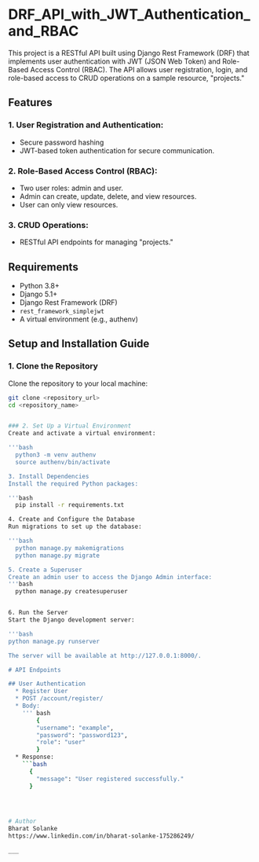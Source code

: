 # DRF_API_with_JWT_Authentication_and_RBAC
This project is a RESTful API built using Django Rest Framework (DRF) that implements user authentication with JWT (JSON Web Token) and Role-Based Access Control (RBAC). The API allows user registration, login, and role-based access to CRUD operations on a sample resource, "projects."

## Features

### 1. User Registration and Authentication:
  * Secure password hashing
  * JWT-based token authentication for secure communication.

### 2. Role-Based Access Control (RBAC):
  * Two user roles: admin and user.
  * Admin can create, update, delete, and view resources.
  * User can only view resources.

### 3. CRUD Operations:
  * RESTful API endpoints for managing "projects."

## Requirements
  * Python 3.8+
  * Django 5.1+
  * Django Rest Framework (DRF)
  * `rest_framework_simplejwt`
  * A virtual environment (e.g., authenv)

## Setup and Installation Guide

### 1. Clone the Repository
Clone the repository to your local machine:

``` bash
git clone <repository_url>
cd <repository_name>


### 2. Set Up a Virtual Environment
Create and activate a virtual environment:

'''bash
  python3 -m venv authenv
  source authenv/bin/activate

3. Install Dependencies
Install the required Python packages:

'''bash
  pip install -r requirements.txt

4. Create and Configure the Database
Run migrations to set up the database:

'''bash
  python manage.py makemigrations
  python manage.py migrate

5. Create a Superuser
Create an admin user to access the Django Admin interface:
'''bash
  python manage.py createsuperuser


6. Run the Server
Start the Django development server:

'''bash
python manage.py runserver

The server will be available at http://127.0.0.1:8000/.

# API Endpoints

## User Authentication
  * Register User
  * POST /account/register/
  * Body:
    ''' bash
        {
        "username": "example",
        "password": "password123",
        "role": "user"
        }
  * Response:
    ```bash
      {
        "message": "User registered successfully."
      }
    



# Author
Bharat Solanke
https://www.linkedin.com/in/bharat-solanke-175286249/

___

